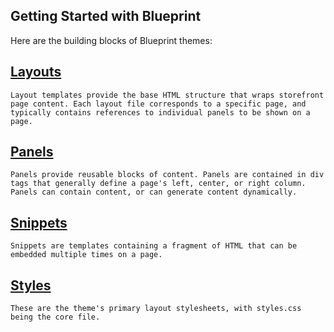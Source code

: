 ## <span class="jumptarget"> Getting Started with Blueprint </span>

Here are the building blocks of Blueprint themes:  

## <span class="jumptarget"> [Layouts](/themes/blueprint/layouts) </span>
  
	Layout templates provide the base HTML structure that wraps storefront page content. Each layout file corresponds to a specific page, and typically contains references to individual panels to be shown on a page.

## <span class="jumptarget"> [Panels](/themes/blueprint/panels) </span>

	Panels provide reusable blocks of content. Panels are contained in div tags that generally define a page's left, center, or right column. Panels can contain content, or can generate content dynamically.

## <span class="jumptarget"> [Snippets](/themes/blueprint/snippets) </span>
 
	Snippets are templates containing a fragment of HTML that can be embedded multiple times on a page.	

## <span class="jumptarget"> [Styles](/themes/blueprint/#style-guidelines) </span>
 
	These are the theme's primary layout stylesheets, with styles.css being the core file.	

